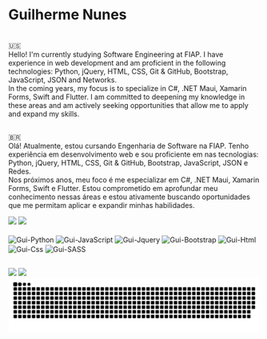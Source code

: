 <h1> Guilherme Nunes</h1>
<br>
🇺🇸
<br>
Hello! I'm currently studying Software Engineering at FIAP. I have experience in web development and am proficient in the following technologies: Python, jQuery, HTML, CSS, Git & GitHub, Bootstrap, JavaScript, JSON and Networks.
<br>
In the coming years, my focus is to specialize in C#, .NET Maui, Xamarin Forms, Swift and Flutter. I am committed to deepening my knowledge in these areas and am actively seeking opportunities that allow me to apply and expand my skills.

##

🇧🇷
<br>
Olá! Atualmente, estou cursando Engenharia de Software na FIAP. Tenho experiência em desenvolvimento web e sou proficiente em nas tecnologias: Python, jQuery, HTML, CSS, Git & GitHub, Bootstrap, JavaScript, JSON e Redes.
<br>
Nos próximos anos, meu foco é me especializar em C#, .NET Maui, Xamarin Forms, Swift e Flutter. Estou comprometido em aprofundar meu conhecimento nessas áreas e estou ativamente buscando oportunidades que me permitam aplicar e expandir minhas habilidades.

<div>
<div align = "start">
   <img loading="lazy" height="180em" src="https://github-readme-stats.vercel.app/api?username=guisnu&show_icons=true&count_private=true&hide_border=true&title_color=dc143c&icon_color=dc143c&text_color=c9d1d9&bg_color=0d1117"">
   <img loading="lazy" height="180em" src="https://github-readme-stats.vercel.app/api/top-langs/?username=guisnu&layout=compact&hide_border=true&title_color=dc143c&text_color=c9d1d9&bg_color=0d1117">
</div>
<div style = "display: inline_block;" align = "start"><br>
   <img align = "center" alt="Gui-Python" width="40" height="30"     src="https://cdn.jsdelivr.net/gh/devicons/devicon@latest/icons/python/python-original.svg"/>
   <img align = "center" alt="Gui-JavaScript" width="40" height="30" src="https://cdn.jsdelivr.net/gh/devicons/devicon@latest/icons/javascript/javascript-plain.svg"/>
   <img align = "center" alt="Gui-Jquery" width="40" height="30"     src="https://cdn.jsdelivr.net/gh/devicons/devicon@latest/icons/jquery/jquery-original.svg"/>
   <img align = "center" alt="Gui-Bootstrap" width="40" height="30"  src="https://cdn.jsdelivr.net/gh/devicons/devicon@latest/icons/bootstrap/bootstrap-original.svg"/>
   <img align = "center" alt="Gui-Html" width="40" height="30"       src="https://cdn.jsdelivr.net/gh/devicons/devicon@latest/icons/html5/html5-original.svg"/>
   <img align = "center" alt="Gui-Css" width="40" height="30"        src="https://cdn.jsdelivr.net/gh/devicons/devicon@latest/icons/css3/css3-original.svg"/>
   <img align = "center" alt="Gui-SASS" width="40" height="30"       src="https://cdn.jsdelivr.net/gh/devicons/devicon@latest/icons/sass/sass-original.svg"/>
</div>

##

<div>
<a href="https://www.linkedin.com/in/guilherme-macena/"> <img src="https://img.shields.io/badge/LinkedIn-0077B5?style=for-the-badge&logo=linkedin&logoColor=white"></a>
<a href="mailto:guilhermenunes08925@gmail.com"><img src="https://img.shields.io/badge/Gmail-%23333?style=for-the-badge&logo=gmail&logoColor=white"></a>
</div>

<picture>
  <source media="(prefers-color-scheme: dark)" srcset="https://raw.githubusercontent.com/guisnu/guisnu/output/github-contribution-grid-snake-dark.svg">
  <source media="(prefers-color-scheme: light)" srcset="https://raw.githubusercontent.com/guisnu/guisnu/output/github-contribution-grid-snake.svg">
  <img alt="github contribution grid snake animation" src="https://raw.githubusercontent.com/guisnu/guisnu/output/github-contribution-grid-snake.svg">
</picture>
